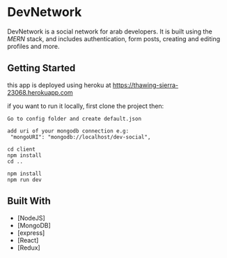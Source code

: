 # DevNetwork

DevNetwork is a social network for arab developers.  It is built using the *MERN* stack, and includes authentication, form posts, creating and editing profiles and more.

## Getting Started

this app is deployed using heroku at https://thawing-sierra-23068.herokuapp.com  

if you want to run it locally, first clone the project then:

```
Go to config folder and create default.json

add uri of your mongodb connection e.g:
 "mongoURI": "mongodb://localhost/dev-social",
```

```
cd client 
npm install
cd ..

npm install
npm run dev
```

## Built With

* [NodeJS]
* [MongoDB]
* [express]
* [React]
* [Redux]

